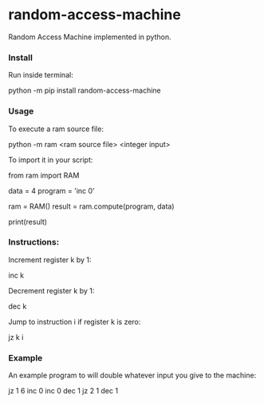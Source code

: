 # random-access-machine
Random Access Machine implemented in python.

### Install

Run inside terminal:

python -m pip install random-access-machine

### Usage

To execute a ram source file:

python -m ram \<ram source file\> \<integer input\>

To import it in your script:

from ram import RAM

data = 4
program = 'inc 0'

ram = RAM()
result = ram.compute(program, data)

print(result)

### Instructions:

Increment register k by 1:

inc k

Decrement register k by 1:

dec k

Jump to instruction i if register k is zero:

jz k i

### Example

An example program to will double whatever input you give to the machine:

jz 1 6
inc 0
inc 0
dec 1
jz 2 1
dec 1

